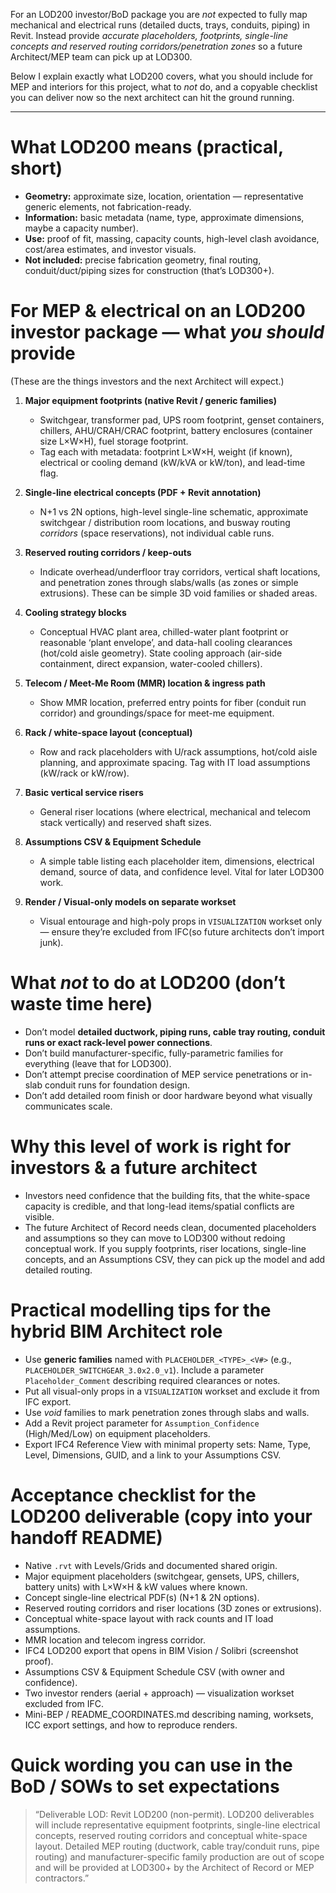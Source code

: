 For an LOD200 investor/BoD package you are _not_  expected to fully map mechanical and electrical runs (detailed ducts, trays, conduits, piping) in Revit. Instead provide _accurate placeholders, footprints, single-line concepts and reserved routing corridors/penetration zones_ so a future Architect/MEP team can pick up at LOD300. 

Below I explain exactly what LOD200 covers, what you should include for MEP and interiors for this project, what to _not_ do, and a copyable checklist you can deliver now so the next architect can hit the ground running.

---

# What LOD200 means (practical, short)
- **Geometry:** approximate size, location, orientation — representative generic elements, not fabrication-ready.
- **Information:** basic metadata (name, type, approximate dimensions, maybe a capacity number).
- **Use:** proof of fit, massing, capacity counts, high-level clash avoidance, cost/area estimates, and investor visuals.
- **Not included:** precise fabrication geometry, final routing, conduit/duct/piping sizes for construction (that’s LOD300+).

# For MEP & electrical on an LOD200 investor package — what _you should_ provide

(These are the things investors and the next Architect will expect.)
1. **Major equipment footprints (native Revit / generic families)**
    - Switchgear, transformer pad, UPS room footprint, genset containers, chillers, AHU/CRAH/CRAC footprint, battery enclosures (container size L×W×H), fuel storage footprint.
    - Tag each with metadata: footprint L×W×H, weight (if known), electrical or cooling demand (kW/kVA or kW/ton), and lead-time flag.

2. **Single-line electrical concepts (PDF + Revit annotation)**
    - N+1 vs 2N options, high-level single-line schematic, approximate switchgear / distribution room locations, and busway routing _corridors_ (space reservations), not individual cable runs.

3. **Reserved routing corridors / keep-outs**
    - Indicate overhead/underfloor tray corridors, vertical shaft locations, and penetration zones through slabs/walls (as zones or simple extrusions). These can be simple 3D void families or shaded areas.
        
4. **Cooling strategy blocks**
    - Conceptual HVAC plant area, chilled-water plant footprint or reasonable ‘plant envelope’, and data-hall cooling clearances (hot/cold aisle geometry). State cooling approach (air-side containment, direct expansion, water-cooled chillers).
        
5. **Telecom / Meet-Me Room (MMR) location & ingress path**
    - Show MMR location, preferred entry points for fiber (conduit run corridor) and groundings/space for meet-me equipment.
        
6. **Rack / white-space layout (conceptual)**
    - Row and rack placeholders with U/rack assumptions, hot/cold aisle planning, and approximate spacing. Tag with IT load assumptions (kW/rack or kW/row).
        
7. **Basic vertical service risers**
    - General riser locations (where electrical, mechanical and telecom stack vertically) and reserved shaft sizes.
        
8. **Assumptions CSV & Equipment Schedule**
    - A simple table listing each placeholder item, dimensions, electrical demand, source of data, and confidence level. Vital for later LOD300 work.
        
9. **Render / Visual-only models on separate workset**
    - Visual entourage and high-poly props in `VISUALIZATION` workset only — ensure they’re excluded from IFC(so future architects don’t import junk).

# What _not_ to do at LOD200 (don’t waste time here)
- Don’t model **detailed ductwork, piping runs, cable tray routing, conduit runs or exact rack-level power connections**.
- Don’t build manufacturer-specific, fully-parametric families for everything (leave that for LOD300).
- Don’t attempt precise coordination of MEP service penetrations or in-slab conduit runs for foundation design.
- Don’t add detailed room finish or door hardware beyond what visually communicates scale.

# Why this level of work is right for investors & a future architect
- Investors need confidence that the building fits, that the white-space capacity is credible, and that long-lead items/spatial conflicts are visible.
- The future Architect of Record needs clean, documented placeholders and assumptions so they can move to LOD300 without redoing conceptual work. If you supply footprints, riser locations, single-line concepts, and an Assumptions CSV, they can pick up the model and add detailed routing.

# Practical modelling tips for the hybrid BIM Architect role
- Use **generic families** named with `PLACEHOLDER_<TYPE>_<V#>` (e.g., `PLACEHOLDER_SWITCHGEAR_3.0x2.0_v1`). Include a parameter `Placeholder_Comment` describing required clearances or notes.
- Put all visual-only props in a `VISUALIZATION` workset and exclude it from IFC export.
- Use _void_ families to mark penetration zones through slabs and walls.
- Add a Revit project parameter for `Assumption_Confidence` (High/Med/Low) on equipment placeholders.
- Export IFC4 Reference View with minimal property sets: Name, Type, Level, Dimensions, GUID, and a link to your Assumptions CSV.

# Acceptance checklist for the LOD200 deliverable (copy into your handoff README)
-  Native `.rvt` with Levels/Grids and documented shared origin.
-  Major equipment placeholders (switchgear, gensets, UPS, chillers, battery units) with L×W×H & kW values where known.
-  Concept single-line electrical PDF(s) (N+1 & 2N options).
-  Reserved routing corridors and riser locations (3D zones or extrusions).
-  Conceptual white-space layout with rack counts and IT load assumptions.
-  MMR location and telecom ingress corridor.
-  IFC4 LOD200 export that opens in BIM Vision / Solibri (screenshot proof).
-  Assumptions CSV & Equipment Schedule CSV (with owner and confidence).
-  Two investor renders (aerial + approach) — visualization workset excluded from IFC.
-  Mini-BEP / README_COORDINATES.md describing naming, worksets, ICC export settings, and how to reproduce renders.

# Quick wording you can use in the BoD / SOWs to set expectations

> “Deliverable LOD: Revit LOD200 (non-permit). LOD200 deliverables will include representative equipment footprints, single-line electrical concepts, reserved routing corridors and conceptual white-space layout. Detailed MEP routing (ductwork, cable tray/conduit runs, pipe routing) and manufacturer-specific family production are out of scope and will be provided at LOD300+ by the Architect of Record or MEP contractors.”
